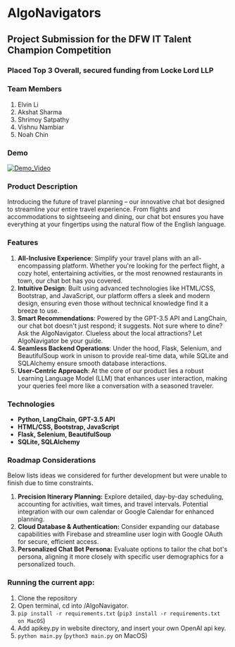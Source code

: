 # AlgoNavigators

## Project Submission for the DFW IT Talent Champion Competition
### Placed Top 3 Overall, secured funding from Locke Lord LLP

### Team Members

1. Elvin Li
2. Akshat Sharma
3. Shrimoy Satpathy
4. Vishnu Nambiar
5. Noah Chin

### Demo
[![Demo_Video](https://img.youtube.com/vi/YZk3eAnWgmc/0.jpg)](https://www.youtube.com/watch?v=YZk3eAnWgmc)

### Product Description

Introducing the future of travel planning – our innovative chat bot designed to streamline your entire travel experience. From flights and accommodations to sightseeing and dining, our chat bot ensures you have everything at your fingertips using the natural flow of the English language.

### Features

1. **All-Inclusive Experience**: Simplify your travel plans with an all-encompassing platform. Whether you're looking for the perfect flight, a cozy hotel, entertaining activities, or the most renowned restaurants in town, our chat bot has you covered.
2. **Intuitive Design**: Built using advanced technologies like HTML/CSS, Bootstrap, and JavaScript, our platform offers a sleek and modern design, ensuring even those without technical knowledge find it a breeze to use.
3. **Smart Recommendations**: Powered by the GPT-3.5 API and LangChain, our chat bot doesn't just respond; it suggests. Not sure where to dine? Ask the AlgoNavigator. Clueless about the local attractions? Let AlgoNavigator be your guide.
4. **Seamless Backend Operations**: Under the hood, Flask, Selenium, and BeautifulSoup work in unison to provide real-time data, while SQLite and SQLAlchemy ensure smooth database interactions.
5. **User-Centric Approach**: At the core of our product lies a robust Learning Language Model (LLM) that enhances user interaction, making your queries feel more like a conversation with a seasoned traveler.

### Technologies

- **Python, LangChain, GPT-3.5 API**
- **HTML/CSS, Bootstrap, JavaScript**
- **Flask, Selenium, BeautifulSoup**
- **SQLite, SQLAlchemy**

### Roadmap Considerations

Below lists ideas we considered for further development but were unable to finish due to time constraints.

1. **Precision Itinerary Planning:** Explore detailed, day-by-day scheduling, accounting for activities, wait times, and travel intervals. Potential integration with our own calendar or Google Calendar for enhanced planning.
2. **Cloud Database & Authentication:** Consider expanding our database capabilities with Firebase and streamline user login with Google OAuth for secure, efficient access.
3. **Personalized Chat Bot Persona:** Evaluate options to tailor the chat bot's persona, aligning it more closely with specific user demographics for a personalized touch.

### Running the current app:

1. Clone the repository
2. Open terminal, cd into /AlgoNavigator.
3. ``pip install -r requirements.txt`` (``pip3 install -r requirements.txt on MacOS``) 
4. Add apikey.py in website directory, and insert your own OpenAI api key.
5. ``python main.py`` (``python3 main.py`` on MacOS)
